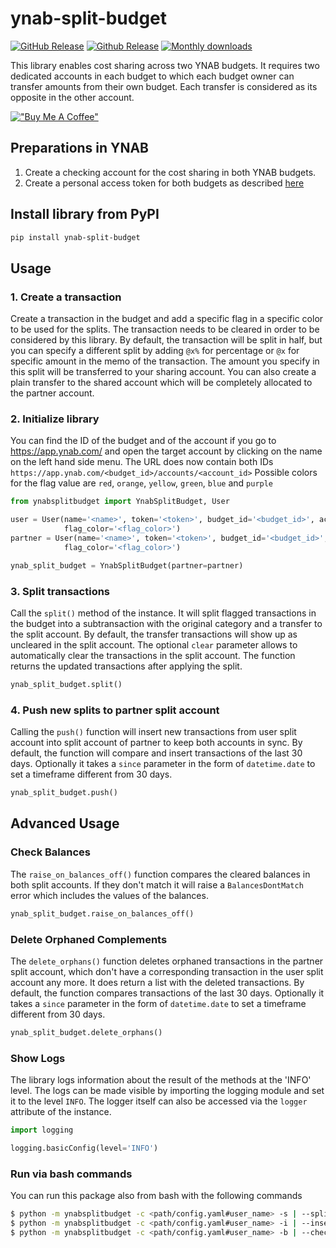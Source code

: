 # ynab-split-budget

[![GitHub Release](https://img.shields.io/github/release/dnbasta/ynab-split-budget?style=flat)]() 
[![Github Release](https://img.shields.io/maintenance/yes/2100)]()
[![Monthly downloads](https://img.shields.io/pypi/dm/ynab-split-budget)]()

This library enables cost sharing across two YNAB budgets. It requires two dedicated accounts in each budget to which
each budget owner can transfer amounts from their own budget. Each transfer is considered as its opposite in the other 
account.

[!["Buy Me A Coffee"](https://www.buymeacoffee.com/assets/img/custom_images/orange_img.png)](https://www.buymeacoffee.com/dnbasta)

## Preparations in YNAB
1. Create a checking account for the cost sharing in both YNAB budgets.
2. Create a personal access token for both budgets as described [here](https://api.ynab.com/)

## Install library from PyPI

```bash
pip install ynab-split-budget
```
## Usage
### 1. Create a transaction
Create a transaction in the budget and add a specific flag in a specific color to be used for the splits. The 
transaction needs to be cleared in order to be considered by this library. By default, the transaction will be split 
in half, but you can specify a different split by adding `@x%` for percentage or `@x` for specific amount in the memo 
of the transaction. The amount you specify in this split will be transferred to your sharing account. You can also 
create a plain transfer to the shared account which will be completely allocated to the partner account.

### 2. Initialize library
You can find the ID of the budget and of the account if you go to https://app.ynab.com/ and open the target account by
clicking on the name on the left hand side menu. The URL does now contain both IDs 
`https://app.ynab.com/<budget_id>/accounts/<account_id>`
Possible colors for the flag value are `red`, `orange`, `yellow`, `green`, `blue` and `purple`
```py
from ynabsplitbudget import YnabSplitBudget, User

user = User(name='<name>', token='<token>', budget_id='<budget_id>', account_id='<account_id', 
            flag_color='<flag_color>')
partner = User(name='<name>', token='<token>', budget_id='<budget_id>', account_id='<account_id', 
            flag_color='<flag_color>')

ynab_split_budget = YnabSplitBudget(partner=partner)
```
### 3. Split transactions
Call the `split()` method of the instance. It will split flagged transactions in the budget into a subtransaction with
the original category and a transfer to the split account. By default, the transfer transactions will show up as 
uncleared in the split account. The optional `clear` parameter allows to automatically clear the transactions in 
the split account. The function returns the updated transactions after applying the split.
```py
ynab_split_budget.split()
```

### 4. Push new splits to partner split account
Calling the `push()` function will insert new transactions from user split account into split account of partner to keep
both accounts in sync. By default, the function will compare and insert transactions of the last 30 days. Optionally it 
takes a `since` parameter in the form of `datetime.date` to set a timeframe different from 30 days. 

```py
ynab_split_budget.push()
```
## Advanced Usage
### Check Balances
The `raise_on_balances_off()` function compares the cleared balances in both split accounts. If they don't match it 
will raise a `BalancesDontMatch` error which includes the values of the balances.
```py
ynab_split_budget.raise_on_balances_off()
```
### Delete Orphaned Complements
The `delete_orphans()` function deletes orphaned transactions in the partner split account, which don't have a 
corresponding transaction in the user split account any more. It does return a list with the deleted transactions. 
By default, the function compares transactions of the last 30 days. Optionally it takes a `since` parameter in the 
form of `datetime.date` to set a timeframe different from 30 days.

```py
ynab_split_budget.delete_orphans()
```
### Show Logs
The library logs information about the result of the methods at the 'INFO' level. The logs can be made visible by 
importing the logging module and set it to the level `INFO`. The logger itself can also be accessed via the `logger` 
attribute of the instance.
```py
import logging

logging.basicConfig(level='INFO')
```
### Run via bash commands
You can run this package also from bash with the following commands
```bash
$ python -m ynabsplitbudget -c <path/config.yaml#user_name> -s | --split-transactions
$ python -m ynabsplitbudget -c <path/config.yaml#user_name> -i | --insert-complements [-d | --since-date "YYYY-mm-dd"]
$ python -m ynabsplitbudget -c <path/config.yaml#user_name> -b | --check-balances
```
